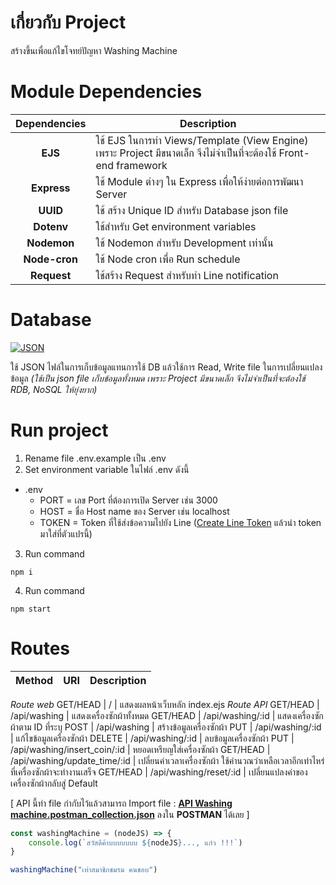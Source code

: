 # **เกี่ยวกับ Project**

 สร้างขึ้นเพื่อแก้ไขโจทย์ปัญหา Washing Machine

# **Module Dependencies**

Dependencies|Description
|:-----:| ----- |
**EJS** | ใช้ EJS ในการทำ Views/Template (View Engine) เพราะ Project มีขนาดเล็ก จึงไม่จำเป็นที่จะต้องใช้ Front-end framework |
**Express** | ใช้ Module ต่างๆ ใน Express เพื่อให้ง่ายต่อการพัฒนา Server |
**UUID** | ใช้ สร้าง Unique ID สำหรับ Database json file |
**Dotenv** | ใช้สำหรับ Get environment variables |
**Nodemon** | ใช้ Nodemon สำหรับ Development เท่านั้น |
**Node-cron** | ใช้ Node cron เพื่อ Run schedule |
**Request** | ใช้สร้าง Request สำหรับทำ Line notification |

# **Database**

[![JSON](https://i0.wp.com/saixiii.com/wp-content/uploads/2017/04/json-logo.png?w=512&ssl=1)](https://www.json.org/json-en.html)

ใช้ JSON ไฟล์ในการเก็บข้อมูลแทนการใช้ DB แล้วใช้การ Read, Write file ในการเปลี่ยนแปลงข้อมูล *(ใช้เป็น json file เก็บข้อมูลทั้งหมด เพราะ Project มีขนาดเล็ก จึงไม่จำเป็นที่จะต้องใช้ RDB, NoSQL ให้ยุ่งยาก)*
# **Run project**

1. Rename file .env.example เป็น .env
2. Set environment variable ในไฟล์ .env ดังนี้
* .env
    * PORT = เลข Port ที่ต้องการเปิด Server เช่น 3000
    * HOST = ชื่อ Host name ของ Server เช่น localhost
    * TOKEN = Token ที่ใช้ส่งข้อความไปยัง Line ([Create Line Token](https://notify-bot.line.me/my/) แล้วนำ token มาใส่ที่ตัวแปรนี้)
3. Run command
```
npm i 
```
4. Run command
```
npm start
```

# **Routes**

Method | URI | Description
| ----- | ----- | ----- |
*Route web*
GET/HEAD | / | แสดงผลหน้าเว็บหลัก index.ejs
*Route API* 
GET/HEAD | /api/washing | แสดงเครื่องซักผ้าทั้งหมด
GET/HEAD | /api/washing/:id | แสดงเครื่องซักผ้าตาม ID ที่ระบุ
POST | /api/washing | สร้างข้อมูลเครื่องซักผ้า
PUT | /api/washing/:id | แก้ไขข้อมูลเครื่องซักผ้า
DELETE | /api/washing/:id | ลบข้อมูลเครื่องซักผ้า
PUT | /api/washing/insert_coin/:id | หยอดเหรียญใส่เครื่องซักผ้า
GET/HEAD | /api/washing/update_time/:id | เปลี่ยนค่าเวลาเครื่องซักผ้า ใช้คำนวณว่าเหลือเวลาอีกเท่าไหร่ที่เครื่องซักผ้าจะทำงานเสร็จ
GET/HEAD | /api/washing/reset/:id | เปลี่ยนแปลงค่าของเครื่องซักผ้ากลับสู่ Default

\[ API นี้ทำ file กำกับไว้แล้วสามารถ Import file : **[API Washing machine.postman_collection.json](https://github.com/suckamiommy/washingmachine/blob/main/API%20Washing%20machine.postman_collection.json)** ลงใน **POSTMAN** ได้เลย \]

```js
const washingMachine = (nodeJS) => {
    console.log(`สวัสดีค้าบบบบบบบ ${nodeJS}..., แก๋ว !!!`)
}

washingMachine("เท่าสมาชิกชมรม คนชอบ")
```